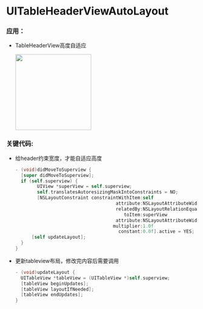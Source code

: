 # UITableHeaderViewAutoLayout

### 应用：

- TableHeaderView高度自适应
  
  <img src="https://github.com/dabenliu/UITableHeaderViewAutoLayout/blob/main/ScreenShot2021-08-28.gif" width="200px">

### 关键代码:

- 给header约束宽度，才能自适应高度

  ```objective-c
  - (void)didMoveToSuperview {
  	[super didMoveToSuperview];
  	if (self.superview) {
          UIView *superView = self.superview;
          self.translatesAutoresizingMaskIntoConstraints = NO;
          [NSLayoutConstraint constraintWithItem:self
                                       attribute:NSLayoutAttributeWidth
                                       relatedBy:NSLayoutRelationEqual
                                          toItem:superView
                                       attribute:NSLayoutAttributeWidth
                                      multiplier:1.0f
                                        constant:0.0f].active = YES;
  		[self updateLayout];
  	}
  }

- 更新tableview布局，修改完内容后需要调用

  ```objective-c
  - (void)updateLayout {
  	UITableView *tableView = (UITableView *)self.superview;
  	[tableView beginUpdates];
  	[tableView layoutIfNeeded];
  	[tableView endUpdates];
  }
